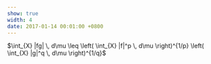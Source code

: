 ```yaml
---
show: true
width: 4
date: 2017-01-14 00:01:00 +0800
---
```

<div class="p-4 text-center">
$\int_{X} |fg| \, d\mu \leq \left( \int_{X} |f|^p \, d\mu \right)^{1/p} \left( \int_{X} |g|^q \, d\mu \right)^{1/q}$
</div>